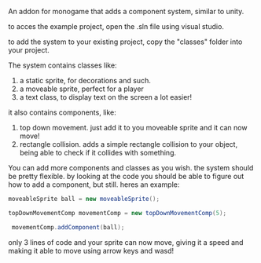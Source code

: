 An addon for monogame that adds a component system, similar to unity.

to acces the example project, open the .sln file using visual studio.

to add the system to your existing project, copy the "classes" folder into your project.

The system contains classes like: 

1. a static sprite, for decorations and such.
2.  a moveable sprite, perfect for a player
3.  a text class, to display text on the screen a lot easier!

it also contains components, like:

1. top down movement. just add it to you moveable sprite and it can now move!
2. rectangle collision. adds a simple rectangle collision to your object, being able to check if it collides with something.



You can add more components and classes as you wish. the system should be pretty flexible. by looking at the code you should be able to figure out how to add a component, but still. heres an example:

``` csharp
moveableSprite ball = new moveableSprite();

topDownMovementComp movementComp = new topDownMovementComp(5);

 movementComp.addComponent(ball);

```

only 3 lines of code and your sprite can now move, giving it a speed and making it able to move using arrow keys and wasd!



